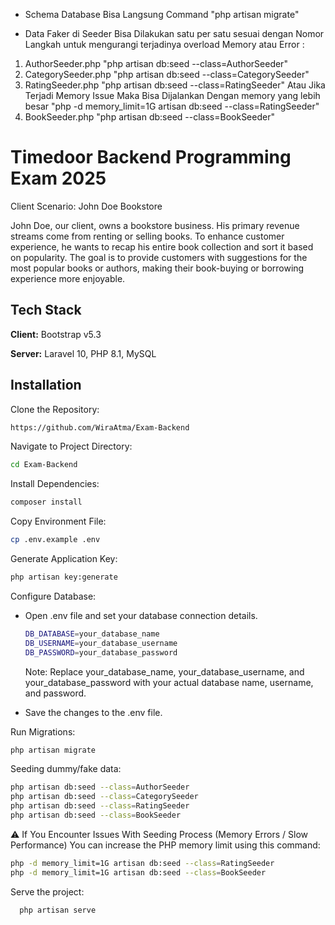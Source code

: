 - Schema Database Bisa Langsung Command "php artisan migrate"

- Data Faker di Seeder Bisa Dilakukan satu per satu sesuai dengan Nomor Langkah untuk mengurangi terjadinya overload Memory atau Error :
1. AuthorSeeder.php "php artisan db:seed --class=AuthorSeeder"
2. CategorySeeder.php "php artisan db:seed --class=CategorySeeder"
3. RatingSeeder.php "php artisan db:seed --class=RatingSeeder" Atau Jika Terjadi Memory Issue Maka Bisa Dijalankan Dengan memory yang lebih besar "php -d memory_limit=1G artisan db:seed --class=RatingSeeder"
4. BookSeeder.php "php artisan db:seed --class=BookSeeder"


# Timedoor Backend Programming Exam 2025

Client Scenario: John Doe Bookstore

John Doe, our client, owns a bookstore business. His primary revenue streams come from renting or selling books. To enhance customer experience, he wants to recap his entire book collection and sort it based on popularity. The goal is to provide customers with suggestions for the most popular books or authors, making their book-buying or borrowing experience more enjoyable.

## Tech Stack

**Client:** Bootstrap v5.3

**Server:** Laravel 10, PHP 8.1, MySQL

## Installation

Clone the Repository:

```bash
https://github.com/WiraAtma/Exam-Backend
```

Navigate to Project Directory:

```bash
cd Exam-Backend
```

Install Dependencies:

```bash
composer install
```

Copy Environment File:

```bash
cp .env.example .env
```

Generate Application Key:

```bash
php artisan key:generate
```

Configure Database:

-   Open .env file and set your database connection details.

    ```bash
    DB_DATABASE=your_database_name
    DB_USERNAME=your_database_username
    DB_PASSWORD=your_database_password
    ```

    Note: Replace your_database_name, your_database_username, and your_database_password with your actual database name, username, and password.

-   Save the changes to the .env file.

Run Migrations:

```bash
php artisan migrate
```

Seeding dummy/fake data:

```bash
php artisan db:seed --class=AuthorSeeder
php artisan db:seed --class=CategorySeeder
php artisan db:seed --class=RatingSeeder
php artisan db:seed --class=BookSeeder
```

⚠️ If You Encounter Issues With Seeding Process (Memory Errors / Slow Performance)
You can increase the PHP memory limit using this command:
```bash
php -d memory_limit=1G artisan db:seed --class=RatingSeeder
php -d memory_limit=1G artisan db:seed --class=BookSeeder
```

Serve the project:

```bash
  php artisan serve
```